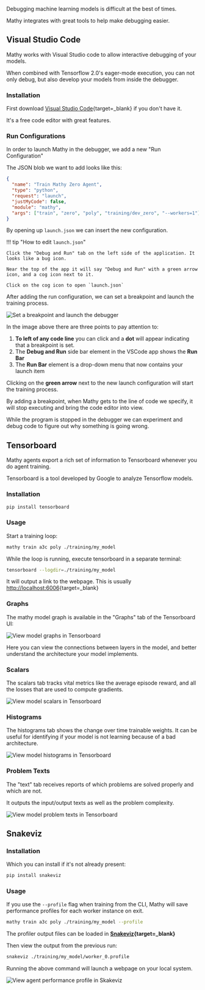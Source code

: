 Debugging machine learning models is difficult at the best of times.

Mathy integrates with great tools to help make debugging easier.

## Visual Studio Code

Mathy works with Visual Studio code to allow interactive debugging of your models.

When combined with Tensorflow 2.0's eager-mode execution, you can not only debug, but also develop your models from inside the debugger.

### Installation

First download [Visual Studio Code](https://code.visualstudio.com/){target=\_blank} if you don't have it.

It's a free code editor with great features.

### Run Configurations

In order to launch Mathy in the debugger, we add a new "Run Configuration"

The JSON blob we want to add looks like this:

```json
{
  "name": "Train Mathy Zero Agent",
  "type": "python",
  "request": "launch",
  "justMyCode": false,
  "module": "mathy",
  "args": ["train", "zero", "poly", "training/dev_zero", "--workers=1"]
}
```

By opening up `launch.json` we can insert the new configuration.

!!! tip "How to edit `launch.json`"

    Click the "Debug and Run" tab on the left side of the application. It looks like a bug icon.

    Near the top of the app it will say "Debug and Run" with a green arrow icon, and a cog icon next to it.

    Click on the cog icon to open `launch.json`

After adding the run configuration, we can set a breakpoint and launch the training process.

<img mathy-logo src="/img/set_a_breakpoint_and_debug.png" alt="Set a breakpoint and launch the debugger">

In the image above there are three points to pay attention to:

1. **To left of any code line** you can click and a **dot** will appear indicating that a breakpoint is set.
2. The **Debug and Run** side bar element in the VSCode app shows the **Run Bar**
3. The **Run Bar** element is a drop-down menu that now contains your launch item

Clicking on the **green arrow** next to the new launch configuration will start the training process.

By adding a breakpoint, when Mathy gets to the line of code we specify, it will stop executing and bring the code editor into view.

While the program is stopped in the debugger we can experiment and debug code to figure out why something is going wrong.

## Tensorboard

Mathy agents export a rich set of information to Tensorboard whenever you do agent training.

Tensorboard is a tool developed by Google to analyze Tensorflow models.

### Installation

```bash
pip install tensorboard
```

### Usage

Start a training loop:

```bash
mathy train a3c poly ./training/my_model
```

While the loop is running, execute tensorboard in a separate terminal:

```bash
tensorboard --logdir=./training/my_model
```

It will output a link to the webpage. This is usually [http://localhost:6006](http://localhost:6006){target=\_blank}

### Graphs

The mathy model graph is available in the "Graphs" tab of the Tensorboard UI:

<img mathy-logo src="/img/tb_graphs.png" alt="View model graphs in Tensorboard">

Here you can view the connections between layers in the model, and better understand the architecture your model implements.

### Scalars

The scalars tab tracks vital metrics like the average episode reward, and all the losses that are used to compute gradients.

<img mathy-logo src="/img/tb_scalars.png" alt="View model scalars in Tensorboard">

### Histograms

The histograms tab shows the change over time trainable weights. It can be useful for identifying if your model is not learning because of a bad architecture.

<img mathy-logo src="/img/tb_histograms.png" alt="View model histograms in Tensorboard">

### Problem Texts

The "text" tab receives reports of which problems are solved properly and which are not.

It outputs the input/output texts as well as the problem complexity.

<img mathy-logo src="/img/tb_text.png" alt="View model problem texts in Tensorboard">

## Snakeviz

### Installation

Which you can install if it's not already present:

```bash
pip install snakeviz
```

### Usage

If you use the `--profile` flag when training from the CLI, Mathy will save performance profiles for each worker instance on exit.

```bash
mathy train a3c poly ./training/my_model --profile
```

The profiler output files can be loaded in **[Snakeviz](https://jiffyclub.github.io/snakeviz/){target=\_blank}**

Then view the output from the previous run:

```bash
snakeviz ./training/my_model/worker_0.profile
```

Running the above command will launch a webpage on your local system.

<img mathy-logo src="/img/snakeviz_profile.png" alt="View agent performance profile in Skakeviz">
